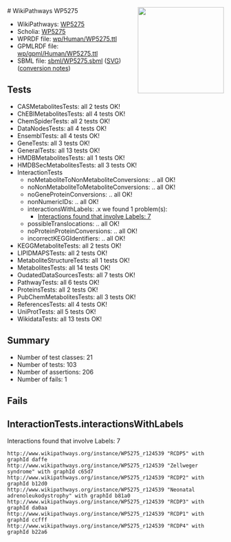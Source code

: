 <img style="float: right; width: 200px" src="../logo.png" />
# WikiPathways WP5275

* WikiPathways: [WP5275](https://identifiers.org/wikipathways:WP5275)
* Scholia: [WP5275](https://scholia.toolforge.org/wikipathways/WP5275)
* WPRDF file: [wp/Human/WP5275.ttl](../wp/Human/WP5275.ttl)
* GPMLRDF file: [wp/gpml/Human/WP5275.ttl](../wp/gpml/Human/WP5275.ttl)
* SBML file: [sbml/WP5275.sbml](../sbml/WP5275.sbml) ([SVG](../sbml/WP5275.svg)) ([conversion notes](../sbml/WP5275.txt))

## Tests
* CASMetabolitesTests: all 2 tests OK!
* ChEBIMetabolitesTests: all 4 tests OK!
* ChemSpiderTests: all 2 tests OK!
* DataNodesTests: all 4 tests OK!
* EnsemblTests: all 4 tests OK!
* GeneTests: all 3 tests OK!
* GeneralTests: all 13 tests OK!
* HMDBMetabolitesTests: all 1 tests OK!
* HMDBSecMetabolitesTests: all 3 tests OK!
* InteractionTests
    * noMetaboliteToNonMetaboliteConversions: .. all OK!
    * noNonMetaboliteToMetaboliteConversions: .. all OK!
    * noGeneProteinConversions: .. all OK!
    * nonNumericIDs: .. all OK!
    * interactionsWithLabels: .x we found 1 problem(s):
        * [Interactions found that involve Labels: 7](#630d267e)
    * possibleTranslocations: .. all OK!
    * noProteinProteinConversions: .. all OK!
    * incorrectKEGGIdentifiers: .. all OK!
* KEGGMetaboliteTests: all 2 tests OK!
* LIPIDMAPSTests: all 2 tests OK!
* MetaboliteStructureTests: all 1 tests OK!
* MetabolitesTests: all 14 tests OK!
* OudatedDataSourcesTests: all 7 tests OK!
* PathwayTests: all 6 tests OK!
* ProteinsTests: all 2 tests OK!
* PubChemMetabolitesTests: all 3 tests OK!
* ReferencesTests: all 4 tests OK!
* UniProtTests: all 5 tests OK!
* WikidataTests: all 13 tests OK!


## Summary

* Number of test classes: 21
* Number of tests: 103
* Number of assertions: 206
* Number of fails: 1

## Fails

<a name="630d267e" />

## InteractionTests.interactionsWithLabels

Interactions found that involve Labels: 7
```
http://www.wikipathways.org/instance/WP5275_r124539 "RCDP5" with graphId daffe
http://www.wikipathways.org/instance/WP5275_r124539 "Zellweger
syndrome" with graphId c65d7
http://www.wikipathways.org/instance/WP5275_r124539 "RCDP2" with graphId b12d0
http://www.wikipathways.org/instance/WP5275_r124539 "Neonatal 
adrenoleukodystrophy" with graphId b81a0
http://www.wikipathways.org/instance/WP5275_r124539 "RCDP3" with graphId da0aa
http://www.wikipathways.org/instance/WP5275_r124539 "RCDP1" with graphId ccfff
http://www.wikipathways.org/instance/WP5275_r124539 "RCDP4" with graphId b22a6
```

